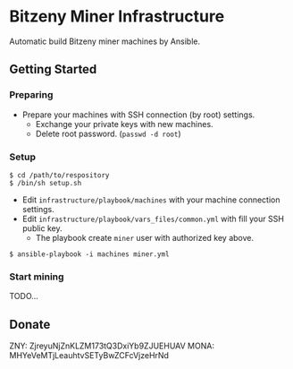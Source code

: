 # Bitzeny Miner Infrastructure

Automatic build Bitzeny miner machines by Ansible.

## Getting Started

### Preparing

- Prepare your machines with SSH connection (by root) settings.
  - Exchange your private keys with new machines.
  - Delete root password. (`passwd -d root`)

### Setup

```
$ cd /path/to/respository
$ /bin/sh setup.sh
```

- Edit `infrastructure/playbook/machines` with your machine connection settings.
- Edit `infrastructure/playbook/vars_files/common.yml` with fill your SSH public key.
  - The playbook create `miner` user with authorized key above. 

```
$ ansible-playbook -i machines miner.yml
```

### Start mining

TODO...

## Donate

ZNY: ZjreyuNjZnKLZM173tQ3DxiYb9ZJUEHUAV
MONA: MHYeVeMTjLeauhtvSETyBwZCFcVjzeHrNd
